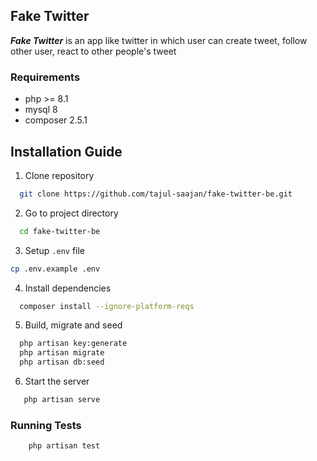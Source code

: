 ## Fake Twitter
***Fake Twitter*** is an app like twitter in which user can create tweet, follow other user, react to other people's tweet

### Requirements
- php >= 8.1
- mysql 8
- composer 2.5.1

## Installation Guide
1. Clone repository
```bash
  git clone https://github.com/tajul-saajan/fake-twitter-be.git
```
2. Go to project directory
```bash
  cd fake-twitter-be 
```
3. Setup `.env` file
```bash
cp .env.example .env
```
4. Install dependencies
```bash 
  composer install --ignore-platform-reqs 
```
5. Build, migrate and seed
```bash  
  php artisan key:generate 
  php artisan migrate 
  php artisan db:seed 
```
6. Start the server
```bash 
   php artisan serve
```

### Running Tests
```bash
    php artisan test
```

